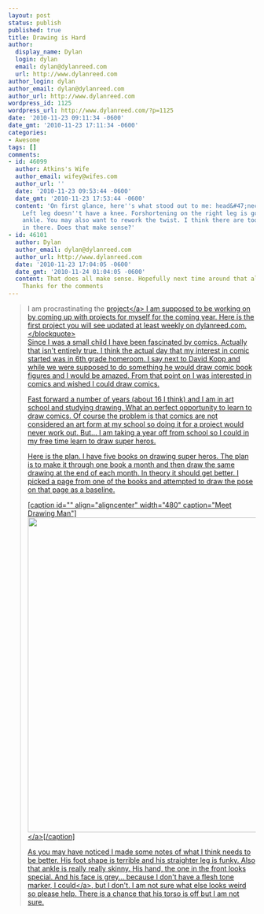 ```yaml
---
layout: post
status: publish
published: true
title: Drawing is Hard
author:
  display_name: Dylan
  login: dylan
  email: dylan@dylanreed.com
  url: http://www.dylanreed.com
author_login: dylan
author_email: dylan@dylanreed.com
author_url: http://www.dylanreed.com
wordpress_id: 1125
wordpress_url: http://www.dylanreed.com/?p=1125
date: '2010-11-23 09:11:34 -0600'
date_gmt: '2010-11-23 17:11:34 -0600'
categories:
- Awesome
tags: []
comments:
- id: 46099
  author: Atkins's Wife
  author_email: wifey@wifes.com
  author_url: ''
  date: '2010-11-23 09:53:44 -0600'
  date_gmt: '2010-11-23 17:53:44 -0600'
  content: 'On first glance, here''s what stood out to me: head&#47;neck are too small.
    Left leg doesn''t have a knee. Forshortening on the right leg is good until the
    ankle. You may also want to rework the twist. I think there are too many rotations
    in there. Does that make sense?'
- id: 46101
  author: Dylan
  author_email: dylan@dylanreed.com
  author_url: http://www.dylanreed.com
  date: '2010-11-23 17:04:05 -0600'
  date_gmt: '2010-11-24 01:04:05 -0600'
  content: That does all make sense. Hopefully next time around that all gets better.
    Thanks for the comments
---
```

<blockquote>I am procrastinating the <a href="http:&#47;&#47;www.flickr.com&#47;photos&#47;dylansarah&#47;5188060095&#47;">project<&#47;a> I am supposed to be working on by coming up with projects for myself for the coming year. Here is the first project you will see updated at least weekly on dylanreed.com.<&#47;blockquote><br />
Since I was a small child I have been fascinated by comics. Actually that isn't entirely true. I think the actual day that my interest in comic started was in 6th grade homeroom. I say next to David Kopp and while we were supposed to do something he would draw comic book figures and I would be amazed. From that point on I was interested in comics and wished I could draw comics.</p>
<p>Fast forward a number of years (about 16 I think) and I am in art school and studying drawing. What an perfect&nbsp;opportunity&nbsp;to learn to draw comics. Of course the problem is that comics are not considered an art form at my school so doing it for a project would never work out. But... I am taking a year off from school so I could in my free time learn to draw super heros.</p>
<p>Here is the plan. I have five books on drawing super heros. The plan is to make it through one book a month and then draw the same drawing at the end of each month. In theory it should get better. I picked a page from one of the books and attempted to draw the pose on that page as a baseline.</p>
<p>[caption id="" align="aligncenter" width="480" caption="Meet Drawing Man"]<a href="http:&#47;&#47;farm5.static.flickr.com&#47;4129&#47;5202013058_028da18b40_o.jpg"><img title="Drawing is Hard" src="http:&#47;&#47;farm5.static.flickr.com&#47;4129&#47;5202013058_981ba91b57_z.jpg" alt="" width="480" height="640" &#47;><&#47;a>[&#47;caption]</p>
<p>As you may have noticed I made some notes of what I think needs to be better. His foot shape is terrible and his&nbsp;straighter&nbsp;leg is funky. Also that ankle is really really skinny. His hand, the one in the front looks special. And his face is grey... because I don't have a flesh tone marker, I <a href="http:&#47;&#47;www.dickblick.com&#47;lists&#47;wishlist&#47;3D7SKCUGDOZQY&#47;publicview&#47;">could<&#47;a>, but I don't. I am not sure what else looks weird so please help. There is a chance that his torso is off but I am not sure.</p>
